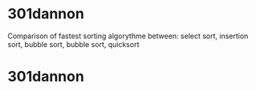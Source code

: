 # 301dannon
Comparison of fastest sorting algorythme between: select sort, insertion sort, bubble sort, bubble sort, quicksort
# 

# 301dannon

